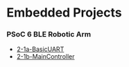 # Embedded Projects

### PSoC 6 BLE Robotic Arm

-   [2-1a-BasicUART](./topics/psoc6-ble/2-1a-BasicUART.md)
-   [2-1b-MainController](./topics/psoc6-ble/2-1b-MainController.md)
